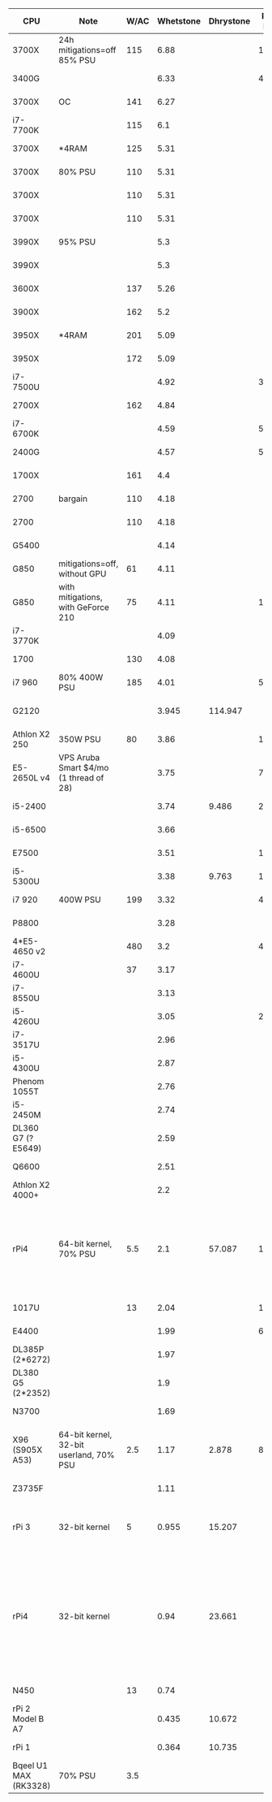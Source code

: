 CPU|Note|W/AC|Whetstone|Dhrystone|R@H RAC|R@H date|OPN RAC|MCM RAC|SCC RAC|WCG date|$/RAM|$/PSU|$/mobo|$/CPU|$ date|Listed FLOPS|TDP|core|thread|cache|base|all-turbo|boost|RAMGB|RAMMHZ|OS kind|model|OS
-|-|-|-|-|-|-|-|-|-|-|-|-|-|-|-|-|-|-|-|-|-|-|-|-|-|-|-|-
3700X|24h mitigations=off 85% PSU|115|6.88||19880|2020-10-07|15066|10748||2020-07-07|70|45|60|400|2020-05|5.41||8|16|36|3.6||4.4|16|3200|Linux||
3400G|||6.33||4663|2020-06-06|||||35|45|60|220|2020-05||65|4|8|6|3.7||4.2|8|2933|Linux||
3700X|OC|141|6.27||||||||70|45|60|400|2020-05|||8|16|36|4.25||4.4|16|3200|Linux||
i7-7700K||115|6.1||||||||25|40|30|150|2020-05||91|4|8|8|4.2||4.5|8|2400|Linux||
3700X|*4RAM|125|5.31||||||||333|45|75|400|2020-05||65|8|16|36|3.6||4.4|64|3200|Linux||
3700X|80% PSU|110|5.31||||||||70|23|60|400|2020-05||65|8|16|36|3.6||4.4|16|3200|Linux||
3700X||110|5.31||||||||70|45|60|400|2020-05||65|8|16|36|3.6||4.4|16|3200|Linux||
3700X||110|5.31||||||||82|44|56|360|2020-06||65|8|16|36|3.6||4.4|16|3200|Linux||
3990X|95% PSU||5.3||||||||560|200|333|3990|2020-05||280|64|128|288|2.9||4.3|128|4*3200|Linux||
3990X|||5.3||||||||560|60|333|3990|2020-05||280|64|128|288|2.9||4.3|128|4*3200|Linux||
3600X||137|5.26||||||||53|45|60|233|2020-05||95|6|12|35|3.8||4.4|12|3200|Linux||
3900X||162|5.2||||||||105|45|60|500|2020-05||105|12|24|70|3.8||4.6|24|3200|Linux||
3950X|*4RAM|201|5.09||||||||560|45|60|1000|2020-05||105|16|32|72|3.5||4.7|128|3200|Linux||
3950X||172|5.09||||||||140|45|60|1000|2020-05||105|16|32|72|3.5||4.7|32|3200|Linux||
i7-7500U|||4.92||3345|2020-06-03|||||||||||15|2|4|4|2.7||3.5|8|2133|Linux||
2700X||162|4.84||||||||70|45|60|200|2020-05||105|8|16|20|3.7||4.3|16|2933|Linux||
i7-6700K|||4.59||5508|2020-10-08|||||||||||91|4|8|8|4||4.2|16|2133|Windows 10 x64||
2400G|||4.57||5316|2020-06-02|||||35|45|60|117|2020-05||65|4|8|6|3.6||3.9|8|2933|Linux||
1700X||161|4.4||||||||76|33|57|133|2020-05||95|8|16|20|3.4||3.8|16|2667|Linux||
2700|bargain|110|4.18||||||||76|33|57|133|2020-06||65|8|16|20|3.2||4.1|16|2933|Linux||
2700||110|4.18||||||||70|45|60|200|2020-05||65|8|16|20|3.2||4.1|16|2933|Linux||
G5400|||4.14|||||||||||66|2020-05||58|2|4|4|3.7|||2|2400|Linux||
G850|mitigations=off, without GPU|61|4.11|||||||||||||3.12|65|2||3|2.9|||2|1333|Linux||
G850|with mitigations, with GeForce 210|75|4.11||1690|2020-10-09||||||||||3.12|65|2||3|2.9|||2|1333|Linux||
i7-3770K|||4.09|||||||||||100|2020-10||77|4|8|8|3.5||3.9|8|1600|Linux||
1700||130|4.08||||||||76|33|57|133|2020-05||65|8|16|20|3||3.7|16|2667|Linux||
i7 960|80% 400W PSU|185|4.01||5411|2020-10-07|||||||||||130|4|8|8|3.2||3.46|24|1066|Linux||
G2120|||3.945|114.947||||||||||||3.48||2|||3.1|||||Linux Ubuntu 18.04.5||
Athlon X2 250|350W PSU|80|3.86||1500|2020-10-02|1114|1051||2020-10-07|||||||65|2||2|3|||8|1333|Linux||
E5-2650L v4|VPS Aruba Smart $4/mo (1 thread of 28)||3.75||758|2020-06-19|||||||||||2.3|1||1.25|1.7||2.5|1|2400|Linux||
i5-2400|||3.74|9.486|2802|2020-10-13||||||||||4.16|95|4||6|3.1||3.4|12|1333|Windows 10 x64||
i5-6500|||3.66|||||||||||66|2020-05||65|4||6|3.2||3.6|4|2133|Linux||
E7500|||3.51||1436|2020-05-28||||||||66|2020-05||65|2||3|2.93|||2|1066|Linux||
i5-5300U|||3.38|9.763|1985|2020-10-13||||||||||3.47|15|2|4|3|2.3||2.9|8|1600|Windows 10 x64||
i7 920|400W PSU|199|3.32||4427|2020-10-07|||||||||||130|4|8|8|2.67||2.93|12|1066|Linux||
P8800|||3.28|||||||||||66|2020-05||25|2||3|2.66|||2|1066|Linux||
4*E5-4650 v2||480|3.2||43618|2020-10-07|||||1500|500|1000|1148|2020-10||380|40|80|100|2.4|2.7|2.9|384|1866|Linux||
i7-4600U||37|3.17|||||||||||66|2020-05||15|2|4|4|2.1|2.6|3.3||1600|Linux||
i7-8550U|||3.13|||||||||||66|2020-10||25|4|8|8|2||4||2400|Linux||
i5-4260U|||3.05||2366|2020-03-01||||||||66|2020-05|3.27|15|2|4|3|1.4|2.4|2.7|4|1600|Linux||
i7-3517U|||2.96|||||||||||66|2020-10||17|2|4|4|1.9||3||1600|Linux||
i5-4300U|||2.87|||||||||||66|2020-10||15|2|4|3|1.9||2.9||1600|Linux||
Phenom 1055T|||2.76|||||||||||66|2020-05||95|6||9|2.8|||6|1600|Linux||
i5-2450M|||2.74|||||||||||66|2020-10||35|2|4|3|2.5||3.1||1333|Linux||
DL360 G7 (? E5649)|||2.59||||||||||||2020-10||80|6|12|12|2.53|||12|1333|Linux||
Q6600|||2.51|||||||||||66|2020-05||65|4||8|2.4|||4|1066|Linux||
Athlon X2 4000+|||2.2|||||||||||66|2020-05||65|2||2|2|||2|800|Linux||
rPi4|64-bit kernel, 70% PSU|5.5|2.1|57.087|1311|2020-10-07|804|||2020-10-07||5|5|55|2020-05|||4||1|1.5|||4|3200|Raspbian lite 32|ARM BCM2835 [Impl 0x41 Arch 8 Variant 0x0 Part 0xd08 Rev 3]|"Linux Raspbian Raspbian GNU/Linux 10 (buster) [5.4.51-v8+|libc 2.28 (Debian GLIBC 2.28-10+rpi1)]"
1017U||13|2.04||1000|2020-03-01|1100|||2020-07-01||||66|2020-05||17|2||2|1.6|||3|1600|Linux||
E4400|||1.99||638|2020-06-19|||||||||||65|2||2|2|||3|800|Linux||
DL385P (2*6272)|||1.97|||||||||||200|2020-10||230|32||16|2.1|||32|1333|Linux||
DL380 G5 (2*2352)|||1.9|||||||||||0|2020-10||150|8|||2.1|||8|1800|Linux||
N3700|||1.69|||||||||||66|2020-10||6|4||2|1.6||2.4||1600|Linux||
X96 (S905X A53)|64-bit kernel, 32-bit userland, 70% PSU|2.5|1.17|2.878|800|2020-07-04|258|569|689|2020-10-12||||20|2020-05||2|4||0.75|1.2|||2|800|stock Android|ARM AArch64 Processor rev 4 (aarch64)|Android 3.14.29 (Android 7.1.2)
Z3735F|||1.11|||||||||||66|2020-10||4|4||2|1.33||1.83||1333|Linux||
rPi 3|32-bit kernel|5|0.955|15.207|||239|||2020-08-11||||16|2020-10|||4||||||1||Linux|ARM ARMv7 Processor rev 4 (v7l)|Linux 4.19.66-v7+
rPi4|32-bit kernel||0.94|23.661||||||||5|5|55|2020-05|||4||1|1.5|||4|3200|Raspbian lite 32|ARM ARMv7 Processor rev 3 (v7l) [Impl 0x41 Arch 7 Variant 0x0 Part 0xd08 Rev 3]|"Linux Raspbian Raspbian GNU/Linux 10 (buster) [4.19.118-v7l+|libc 2.28 (Debian GLIBC 2.28-10+rpi1)]"
N450||13|0.74|||||||||||66|2020-05||5.5|1|2|0.5|1.66|||1|667|Linux||
rPi 2 Model B A7|||0.435|10.672|||154|||2020-10-07||||16|2020-05|||4|||0.9|||1||Raspbian||
rPi 1|||0.364|10.735|||29|||2020-10-07||||13|2020-05|||1|||0.7|||0.5||Raspbian||
Bqeel U1 MAX (RK3328)|70% PSU|3.5|||||277|487||2020-07-07||||33|2020-05|||4||||||4||Android 9||
